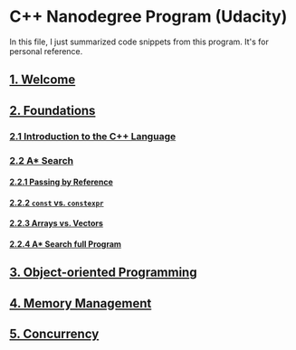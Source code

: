 # C++ Nanodegree Program (Udacity)
In this file, I just summarized code snippets from this program. It's for personal reference.

## [1. Welcome](./01_welcome/)
## [2. Foundations](./02_foundations/README.MD#-foundations)
### [2.1 Introduction to the C++ Language]()
### [2.2 A* Search](./02_foundations/README.MD#2.-a*-search)
#### [2.2.1 Passing by Reference](./02_foundations/README.MD#linktest-test)
#### [2.2.2 `const` vs. `constexpr`]()
#### [2.2.3 Arrays vs. Vectors]()
#### [2.2.4 A* Search full Program](./02_foundations/README.MD###-2.4.-a*-search-full-program)
## [3. Object-oriented Programming](./03_oop/)
## [4. Memory Management](./04_mem_mgmt/)
## [5. Concurrency](./05_concurrency/)
